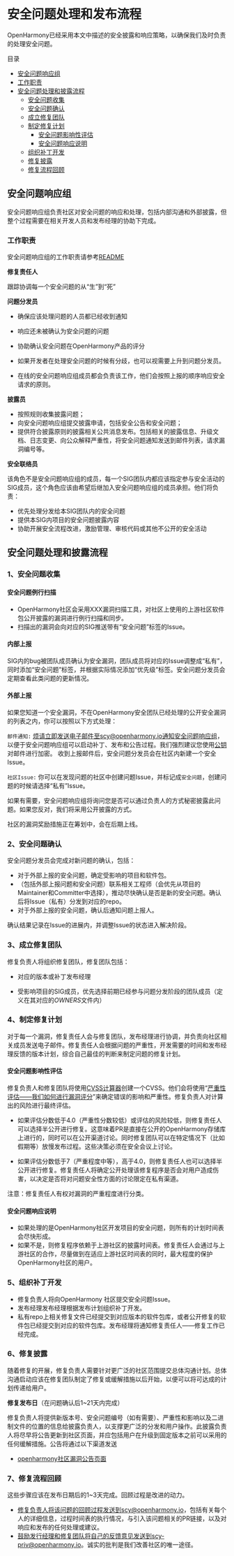 # 安全问题处理和发布流程

OpenHarmony已经采用本文中描述的安全披露和响应策略，以确保我们及时负责的处理安全问题。

目录

+ [安全问题响应组](#安全问题响应组)
+ [工作职责](#工作职责)
+ [安全问题处理和披露流程](#安全问题处理和披露流程)
     + [安全问题收集](#安全问题收集)
     + [安全问题确认](#安全问题确认)
     + [成立修复团队](#成立修复团队)
     + [制定修复计划](#制定修复计划)
        + [安全问题影响性评估](#安全问题影响性评估)
        + [安全问题响应说明](#安全问题响应说明)
     + [组织补丁开发](#组织补丁开发)
     + [修复披露](#修复披露)
  + [修复流程回顾](#修复流程回顾)
  

## 安全问题响应组

安全问题响应组负责社区对安全问题的响应和处理，包括内部沟通和外部披露，但整个过程需要在相关开发人员和发布经理的协助下完成。


### 工作职责

安全问题响应组的工作职责请参考[README](https://gitee.com/openharmony/security/blob/master/README.md)


**修复责任人**

跟踪协调每一个安全问题的从“生”到“死”


**问题分发员**

- 确保应该处理问题的人员都已经收到通知

- 响应还未被确认为安全问题的问题

- 协助确认安全问题在OpenHarmony产品的评分

- 如果开发者在处理安全问题的时候有分歧，也可以视需要上升到问题分发员。

- 在线的安全问题响应组成员都会负责该工作，他们会按照上报的顺序响应安全请求的原则。


**披露员**

- 按照规则收集披露问题；
- 向安全问题响应组提交披露申请，包括安全公告和安全问题；
- 提供符合披露原则的披露相关公共消息发布。包括相关的披露信息、升级文档、日志变更、向公众解释严重性，将安全问题通知发送到邮件列表，请求漏洞编号等。



**安全联络员**

该角色不是安全问题响应组的成员，每一个SIG团队内都应该指定参与安全活动的SIG成员，这个角色应该由希望后继加入安全问题响应组的成员承担。他们将负责：

+ 优先处理分发给本SIG团队内的安全问题
+ 提供本SIG内项目的安全问题披露内容
+ 协助开展安全流程改进，激励管理、审核代码或其他不公开的安全活动



## 安全问题处理和披露流程

### 1、安全问题收集

####  安全问题例行扫描

- OpenHarmony社区会采用XXX漏洞扫描工具，对社区上使用的上游社区软件包公开披露的漏洞进行例行扫描和同步。
- 扫描出的漏洞会向对应的SIG推送带有“安全问题”标签的Issue。



#### 内部上报

SIG内的bug被团队成员确认为安全漏洞，团队成员将对应的Issue调整成“私有”，同时添加“安全问题”标签，并根据实际情况添加“优先级”标签。安全问题分发员会定期查看此类问题的更新情况。



####  外部上报

如果您知道一个安全漏洞，不在OpenHarmony安全团队已经处理的公开安全漏洞的列表之内，你可以按照以下方式处理：

`邮件通知:` 烦请立即发送电子邮件至scy@openharmony.io通知安全问题响应组，以便于安全问题响应组可以启动补丁、发布和公告过程。我们强烈建议您使用[公钥](/../../publicKey/Scy-OpenHarmony_publickey.asc)对邮件进行加密。
收到上报邮件后，安全问题分发员会在社区内新建一个安全Issue。

`社区Issue:` 你可以在发现问题的社区中创建问题Issue，并标记成`安全问题`，创建问题的时候请选择“私有”Issue。

如果有需要，安全问题响应组将询问您是否可以通过负责人的方式秘密披露此问题。如果您反对，我们将采用公开披露的方式。

社区的漏洞奖励措施正在筹划中，会在后期上线。



### 2、安全问题确认

安全问题分发员会完成对新问题的确认，包括：

- 对于外部上报的安全问题，确定受影响的项目和软件包。
- （包括外部上报问题和安全问题）联系相关工程师（会优先从项目的Maintainer和Committer中选择），推动尽快确认是否是新的安全问题。确认后将Issue（私有）分发到对应的repo。
- 对于外部上报的安全问题，确认后通知问题上报人。

确认结果记录在Issue的进展内，并调整Issue的状态进入解决阶段。



### 3、成立修复团队

修复负责人将组织修复团队，修复团队包括：

- 对应的版本或补丁发布经理

- 受影响项目的SIG成员，优先选择前期已经参与问题分发阶段的团队成员（定义在其对应的*OWNERS*文件内）



### 4、制定修复计划

对于每一个漏洞，修复责任人会与修复团队，发布经理进行协调，并负责向社区相关成员发送电子邮件。修复责任人会根据问题的严重性，开发需要的时间和发布经理反馈的版本计划，综合自己最佳的判断来制定问题的修复计划。



#### 安全问题影响性评估

修复负责人和修复团队将使用[CVSS计算器](https://www.first.org/cvss/calculator/3.1)创建一个CVSS。他们会将使用“[严重性评估——我们如何进行漏洞评分](https://www.first.org/cvss/user-guide)”来确定错误的影响和严重性。修复负责人对计算出的风险进行最终评估。

- 如果评估分数低于4.0（严重性分数较低）或评估的风险较低，则修复责任人可以选择半公开进行修复。这意味着PR是直接在公开的OpenHarmony存储库上进行的，同时可以在公开渠道讨论。同时修复团队可以在特定情况下（比如假期等）放慢发布过程。这些决策必须在安全会议上讨论。

- 如果评估分数低于7（严重程度中等），高于4.0，则修复责任人也可以选择半公开进行修复。修复责任人将确定公开处理该修复程序是否会对用户造成伤害，以决定是否将对问题安全性方面的讨论限定在私有渠道。

注意：修复责任人有权对漏洞的严重程度进行分类。



#### 安全问题响应说明

- 如果处理的是OpenHarmony社区开发项目的安全问题，则所有的计划时间表会尽快形成。
- 如果不是，则修复程序依赖于上游社区的披露时间表。修复责任人会通过与上游社区的合作，尽量做到在适应上游社区时间表的同时，最大程度的保护OpenHarmony社区的用户。



### 5、组织补丁开发

+ 修复负责人将向OpenHarmony 社区提交安全问题Issue。
+ 发布经理发布经理根据发布计划组织补丁开发。
+ 私有repo上相关修复文件已经提交到对应版本的软件包库，或者公开修复的软件包已经提交到对应的软件包库。发布经理将通知修复责任人——修复工作已经完成。


### 6、修复披露

随着修复的开展，修复负责人需要针对更广泛的社区范围提交总体沟通计划。总体沟通启动应该在修复团队制定了修复或缓解措施以后开始，以便可以将可达成的计划传递给用户。

**修复发布日**（在问题确认后1~21天内完成）

修复负责人将提供新版本号、安全问题编号（如有需要）、严重性和影响以及二进制文件的位置的信息给披露负责人，以支撑更广泛的分发和用户操作。此披露负责人将尽早将公告更新到社区页面，并应包括用户在升级到固定版本之前可以采用的任何缓解措施。公告将通过以下渠道发送
  + [openharmony社区漏洞公告页面](https://gitee.com/openharmony/security/blob/master/zh/security-disclosure/README.md)
  

### 7、修复流程回顾

这些步骤应该在发布日期后的1~3天完成。回顾过程是改进的动力。

+ 修复负责人将该问题的回顾过程发送到scy@openharmony.io，包括有关每个人的详细信息，过程时间表的执行情况，与引入该问题相关的PR链接，以及对响应和发布的任何处理或建议。
+ 鼓励发行经理和修复团队将自己的反馈意见发送到scy-priv@openharmony.io。诚实的批判是我们改善社区的唯一途径。
